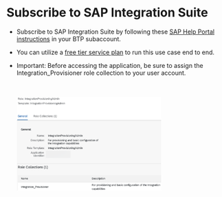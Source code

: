 # Subscribe to SAP Integration Suite
* Subscribe to SAP Integration Suite by following these [SAP Help Portal instructions](https://help.sap.com/docs/SAP_CLOUD_PLATFORM_INTEGRATION_SUITE/51ab953548be4459bfe8539ecaeee98d/8a3c8b7a6b1c4f249bb81d11644ef806.html) in your BTP subaccount.

* You can utilize a [free tier service plan](https://help.sap.com/docs/SAP_CLOUD_PLATFORM_INTEGRATION_SUITE/51ab953548be4459bfe8539ecaeee98d/ddf66923270b4078ac6b88026553d068.html) to run this use case end to end.

* Important: Before accessing the application, be sure to assign the Integration_Provisioner role collection to your user account.
  
    <br><br>[<img src="./img/IS_RoleCollection.png" width="70%">](./img/IS_RoleCollection.png)
